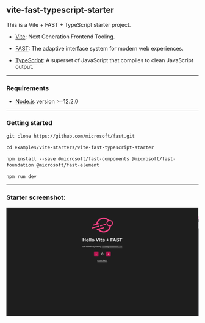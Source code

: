 ## vite-fast-typescript-starter

This is a Vite + FAST + TypeScript starter project.

- [Vite](https://vitejs.dev/): Next Generation Frontend Tooling.

- [FAST](https://www.fast.design/): The adaptive interface system for modern web experiences.

- [TypeScript](https://www.typescriptlang.org/): A superset of JavaScript that compiles to clean JavaScript output.

---

### Requirements

- [Node.js](https://nodejs.org/) version >=12.2.0

---

### Getting started

```shell
git clone https://github.com/microsoft/fast.git
```

```shell
cd examples/vite-starters/vite-fast-typescript-starter
```

```shell
npm install --save @microsoft/fast-components @microsoft/fast-foundation @microsoft/fast-element
```

```shell
npm run dev
```

---

### Starter screenshot:

![hello](./src/assets/hello-vite-fast.png)